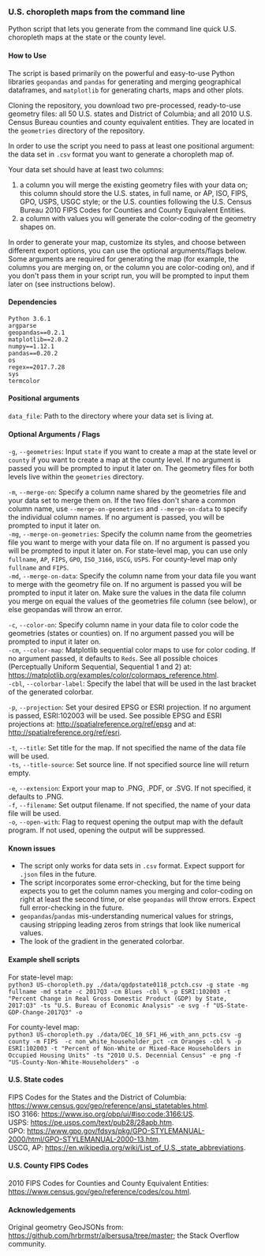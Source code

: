 ### U.S. choropleth maps from the command line
Python script that lets you generate from the command line quick U.S. choropleth maps at the state or the county level.

#### How to Use
The script is based primarily on the powerful and easy-to-use Python libraries `geopandas` and `pandas` for generating and merging geographical dataframes, and `matplotlib` for generating charts, maps and other plots.

Cloning the repository, you download two pre-processed, ready-to-use geometry files: all 50 U.S. states and District of Columbia; and all 2010 U.S. Census Bureau counties and county equivalent entities. They are located in the `geometries` directory of the repository.

In order to use the script you need to pass at least one positional argument: the data set in `.csv` format you want to generate a choropleth map of.  

Your data set should have at least two columns:  
1) a column you will merge the existing geometry files with your data on; this column should store the U.S. states, in full name, or AP, ISO, FIPS, GPO, USPS, USGC style; or the U.S. counties following the U.S. Census Bureau 2010 FIPS Codes for Counties and County Equivalent Entities.  
2) a column with values you will generate the color-coding of the geometry shapes on.

In order to generate your map, customize its styles, and choose between different export options, you can use the optional arguments/flags below. Some arguments are required for generating the map (for example, the columns you are merging on, or the column you are color-coding on), and if you don't pass them in your script run, you will be prompted to input them later on (see instructions below).

#### Dependencies
`Python 3.6.1`  
`argparse`  
`geopandas==0.2.1`  
`matplotlib==2.0.2`  
`numpy==1.12.1`  
`pandas==0.20.2`  
`os`  
`regex==2017.7.28`  
`sys`  
`termcolor`  

#### Positional arguments
`data_file`: Path to the directory where your data set is living at.

#### Optional Arguments / Flags
`-g`, `--geometries`: Input `state` if you want to create a map at the state level or `county` if you want to create a map at the county level. If no argument is passed you will be prompted to input it later on. The geometry files for both levels live within the `geometries` directory.  

`-m`, `--merge-on`: Specify a column name shared by the geometries file and your data set to merge them on. If the two files don't share a common column name, use `--merge-on-geometries` and `--merge-on-data` to specify the individual column names. If no argument is passed, you will be prompted to input it later on.  
`-mg`, `--merge-on-geometries`: Specify the column name from the geometries file you want to merge with your data file on. If no argument is passed you will be prompted to input it later on. For state-level map, you can use only `fullname`, `AP`, `FIPS`, `GPO`, `ISO_3166`, `USCG`, `USPS`. For county-level map only `fullname` and `FIPS`.  
`-md`, `--merge-on-data`: Specify the column name from your data file you want to merge with the geometry file on. If no argument is passed you will be prompted to input it later on. Make sure the values in the data file column you merge on equal the values of the geometries file column (see below), or else geopandas will throw an error.  

`-c`, `--color-on`: Specify column name in your data file to color code the geometries (states or counties) on. If no argument passed you will be prompted to input it later on.  
`-cm`, `--color-map`: Matplotlib sequential color maps to use for color coding. If no argument passed, it defaults to `Reds`. See all possible choices (Perceptually Uniform Sequential, Sequential 1 and 2) at: https://matplotlib.org/examples/color/colormaps_reference.html.  
`-cbl`, `--colorbar-label`: Specify the label that will be used in the last bracket of the generated colorbar.

`-p`, `--projection`: Set your desired EPSG or ESRI projection. If no argument is passed, ESRI:102003 will be used. See possible EPSG and ESRI projections at: http://spatialreference.org/ref/epsg and at: http://spatialreference.org/ref/esri.  

`-t`, `--title`: Set title for the map. If not specified the name of the data file will be used.  
`-ts`, `--title-source`: Set source line. If not specified source line will return empty.

`-e`, `--extension`: Export your map to .PNG, .PDF, or .SVG. If not specified, it defaults to .PNG.  
`-f`, `--filename`: Set output filename. If not specified, the name of your data file will be used.  
`-o`, `--open-with`: Flag to request opening the output map with the default program. If not used, opening the output will be suppressed.  

#### Known issues
- The script only works for data sets in `.csv` format. Expect support for `.json` files in the future.
- The script incorporates some error-checking, but for the time being expects you to get the column names you merging and color-coding on right at least the second time, or else `geopandas` will throw errors. Expect full error-checking in the future.
- `geopandas`/`pandas` mis-understanding numerical values for strings, causing stripping leading zeros from strings that look like numerical values.
- The look of the gradient in the generated colorbar.

#### Example shell scripts
For state-level map:  
`python3 US-choropleth.py ./data/qgdpstate0118_pctch.csv -g state -mg fullname -md state -c 2017Q3 -cm Blues -cbl % -p ESRI:102003 -t "Percent Change in Real Gross Domestic Product (GDP) by State, 2017:Q3" -ts "U.S. Bureau of Economic Analysis" -e svg -f "US-State-GDP-Change-2017Q3" -o`

For county-level map:  
`python3 US-choropleth.py ./data/DEC_10_SF1_H6_with_ann_pcts.csv -g county -m FIPS  -c non_white_householder_pct -cm Oranges -cbl % -p ESRI:102003 -t "Percent of Non-White or Mixed-Race Householders in Occupied Housing Units" -ts "2010 U.S. Decennial Census" -e png -f "US-County-Non-White-Householders" -o`

#### U.S. State codes
FIPS Codes for the States and the District of Columbia: https://www.census.gov/geo/reference/ansi_statetables.html.  
ISO 3166: https://www.iso.org/obp/ui/#iso:code:3166:US.  
USPS: https://pe.usps.com/text/pub28/28apb.htm.  
GPO: https://www.gpo.gov/fdsys/pkg/GPO-STYLEMANUAL-2000/html/GPO-STYLEMANUAL-2000-13.htm.  
USCG, AP: https://en.wikipedia.org/wiki/List_of_U.S._state_abbreviations.  

#### U.S. County FIPS Codes
2010 FIPS Codes for Counties and County Equivalent Entities: https://www.census.gov/geo/reference/codes/cou.html.

#### Acknowledgements
Original geometry GeoJSONs from: https://github.com/hrbrmstr/albersusa/tree/master; the Stack Overflow community.